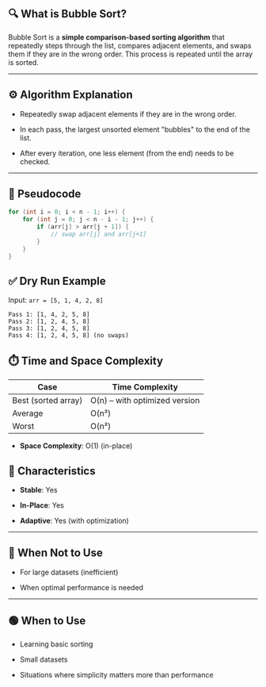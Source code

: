 ## 🔍 What is Bubble Sort?

Bubble Sort is a **simple comparison-based sorting algorithm** that repeatedly steps through the list, compares adjacent elements, and swaps them if they are in the wrong order. This process is repeated until the array is sorted.

---

## ⚙️ Algorithm Explanation

- Repeatedly swap adjacent elements if they are in the wrong order.
    
- In each pass, the largest unsorted element "bubbles" to the end of the list.
    
- After every iteration, one less element (from the end) needs to be checked.
    

---

## 🧠 Pseudocode

```java
for (int i = 0; i < n - 1; i++) {
    for (int j = 0; j < n - i - 1; j++) {
        if (arr[j] > arr[j + 1]) {
            // swap arr[j] and arr[j+1]
        }
    }
}

```
## ✅ Dry Run Example

Input: `arr = [5, 1, 4, 2, 8]`

```
Pass 1: [1, 4, 2, 5, 8]
Pass 2: [1, 2, 4, 5, 8]
Pass 3: [1, 2, 4, 5, 8]
Pass 4: [1, 2, 4, 5, 8] (no swaps)

```

## ⏱️ Time and Space Complexity

|Case|Time Complexity|
|---|---|
|Best (sorted array)|O(n) – with optimized version|
|Average|O(n²)|
|Worst|O(n²)|

- **Space Complexity**: O(1) (in-place)

## 📌 Characteristics

- **Stable**: Yes
    
- **In-Place**: Yes
    
- **Adaptive**: Yes (with optimization)
    

---

## 🚫 When Not to Use

- For large datasets (inefficient)
    
- When optimal performance is needed
    

---

## 🟢 When to Use

- Learning basic sorting
    
- Small datasets
    
- Situations where simplicity matters more than performance